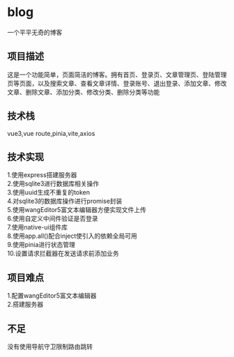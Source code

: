 # blog
一个平平无奇的博客
## 项目描述
这是一个功能简单，页面简洁的博客。拥有首页、登录页、文章管理页、登陆管理页等页面，以及搜索文章、查看文章详情、登录账号、退出登录、添加文章、修改文章、删除文章、添加分类、修改分类、删除分类等功能
## 技术栈
vue3,vue route,pinia,vite,axios
## 技术实现
1.使用express搭建服务器  
2.使用sqlite3进行数据库相关操作  
3.使用uuid生成不重复的token  
4.对sqlite3的数据库操作进行promise封装  
5.使用wangEditor5富文本编辑器方便实现文件上传  
6.使用自定义中间件验证是否登录  
7.使用native-ui组件库  
8.使用app.all()配合inject使引入的依赖全局可用  
9.使用pinia进行状态管理  
10.设置请求拦截器在发送请求前添加业务
## 项目难点
1.配置wangEditor5富文本编辑器  
2.搭建服务器
## 不足
没有使用导航守卫限制路由跳转
